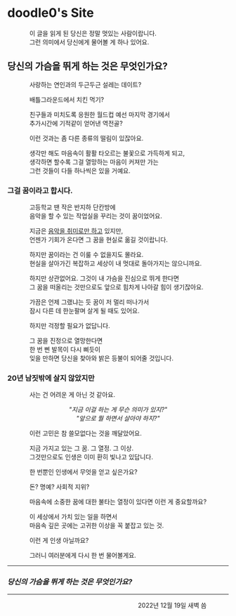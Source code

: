 # doodle0's Site

이 글을 읽게 된 당신은 정말 멋있는 사람이랍니다.\
그런 의미에서 당신에게 물어볼 게 하나 있어요.

## 당신의 가슴을 뛰게 하는 것은 무엇인가요?

사랑하는 연인과의 두근두근 설레는 데이트?

배틀그라운드에서 치킨 먹기?

친구들과 미치도록 응원한 월드컵 예선 마지막 경기에서\
추가시간에 기적같이 얻어낸 역전골?

이런 것과는 좀 다른 종류의 떨림이 있잖아요.

생각만 해도 마음속이 활활 타오르는 불꽃으로 가득하게 되고,\
생각하면 할수록 그걸 열망하는 마음이 커져만 가는\
그런 것들이 다들 하나씩은 있을 거예요.

### 그걸 꿈이라고 합시다.

고등학교 땐 작은 반지하 단칸방에\
음악을 할 수 있는 작업실을 꾸리는 것이 꿈이었어요.

지금은 [음악을 취미로만 하고](https://on.soundcloud.com/egCki) 있지만,\
언젠가 기회가 온다면 그 꿈을 현실로 옮길 것이랍니다.

하지만 꿈이라는 건 이룰 수 없을지도 몰라요.\
현실을 살아가긴 복잡하고 세상이 내 멋대로 돌아가지는 않으니까요.

하지만 상관없어요. 그것이 내 가슴을 진심으로 뛰게 한다면\
그 꿈을 떠올리는 것만으로도 앞으로 힘차게 나아갈 힘이 생기잖아요.

가끔은 언제 그랬냐는 듯 꿈이 저 멀리 떠나가서\
잠시 다른 데 한눈팔며 살게 될 때도 있어요.

하지만 걱정할 필요가 없답니다.

그 꿈을 진정으로 열망한다면\
한 번 삔 발목이 다시 삐듯이\
잊을 만하면 당신을 찾아와 밝은 등불이 되어줄 것입니다.

### 20년 남짓밖에 살지 않았지만

사는 건 어려운 게 아닌 것 같아요.

<p class="center">
    <em>"지금 이걸 하는 게 무슨 의미가 있지?"<br/>
    "앞으로 뭘 하면서 살아야 하지?"</em>
</p>

이런 고민은 참 쓸모없다는 것을 깨달았어요.

지금 가지고 있는 그 꿈. 그 열정. 그 이상.\
그것만으로도 인생은 이미 환히 빛나고 있답니다.

한 번뿐인 인생에서 무엇을 얻고 싶은가요?

돈? 명예? 사회적 지위?

마음속에 소중한 꿈에 대한 불타는 열정이 있다면 이런 게 중요할까요?

이 세상에서 가치 있는 일을 하면서\
마음속 깊은 곳에는 고귀한 이상을 꼭 붙잡고 있는 것.

이런 게 인생 아닐까요?

그러니 여러분에게 다시 한 번 물어볼게요.

---

### *당신의 가슴을 뛰게 하는 것은 무엇인가요?*

---

<p style="text-align: right">2022년 12월 19일 새벽 씀</p>

<style>
    .center {
        text-align: center;
    }
    .main-content h1 {
        display: none;
    }
    .main-content h2 {
        text-align: center;
    }
    .main-content h3 {
        text-align: center;
        margin-top: 1rem;
    }
    p {
        padding-left: 10%;
        padding-right: 10%;
    }
</style>
